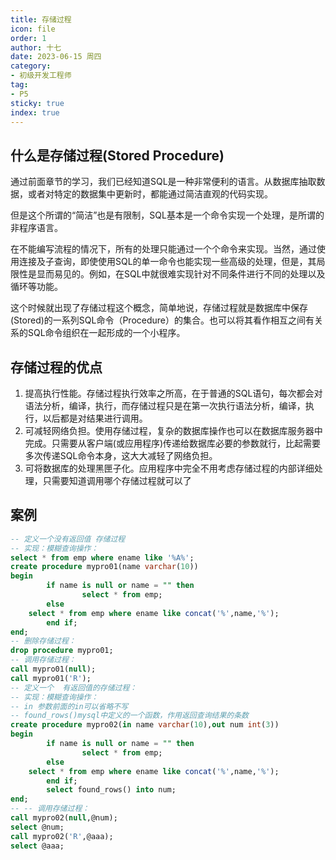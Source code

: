 ```yaml
---
title: 存储过程
icon: file
order: 1
author: 十七
date: 2023-06-15 周四
category:
- 初级开发工程师
tag:
- P5
sticky: true
index: true
---
```



## 什么是存储过程(Stored Procedure)

通过前面章节的学习，我们已经知道SQL是一种非常便利的语言。从数据库抽取数据，或者对特定的数据集中更新时，都能通过简洁直观的代码实现。

但是这个所谓的“简洁”也是有限制，SQL基本是一个命令实现一个处理，是所谓的非程序语言。

在不能编写流程的情况下，所有的处理只能通过一个个命令来实现。当然，通过使用连接及子查询，即使使用SQL的单一命令也能实现一些高级的处理，但是，其局限性是显而易见的。例如，在SQL中就很难实现针对不同条件进行不同的处理以及循环等功能。

这个时候就出现了存储过程这个概念，简单地说，存储过程就是数据库中保存(Stored)的一系列SQL命令（Procedure）的集合。也可以将其看作相互之间有关系的SQL命令组织在一起形成的一个小程序。

## 存储过程的优点

1.  提高执行性能。存储过程执行效率之所高，在于普通的SQL语句，每次都会对语法分析，编译，执行，而存储过程只是在第一次执行语法分析，编译，执行，以后都是对结果进行调用。
2.  可减轻网络负担。使用存储过程，复杂的数据库操作也可以在数据库服务器中完成。只需要从客户端(或应用程序)传递给数据库必要的参数就行，比起需要多次传递SQL命令本身，这大大减轻了网络负担。
3.  可将数据库的处理黑匣子化。应用程序中完全不用考虑存储过程的内部详细处理，只需要知道调用哪个存储过程就可以了

## 案例

```sql
-- 定义一个没有返回值 存储过程
-- 实现：模糊查询操作：
select * from emp where ename like '%A%';
create procedure mypro01(name varchar(10))
begin
        if name is null or name = "" then
                select * from emp;
        else
    select * from emp where ename like concat('%',name,'%');
        end if;  
end;
-- 删除存储过程：
drop procedure mypro01;
-- 调用存储过程：
call mypro01(null);
call mypro01('R');
-- 定义一个  有返回值的存储过程：
-- 实现：模糊查询操作：
-- in 参数前面的in可以省略不写
-- found_rows()mysql中定义的一个函数，作用返回查询结果的条数
create procedure mypro02(in name varchar(10),out num int(3))
begin
        if name is null or name = "" then
                select * from emp;
        else
    select * from emp where ename like concat('%',name,'%');
        end if;  
        select found_rows() into num;
end;
-- -- 调用存储过程：
call mypro02(null,@num);
select @num;
call mypro02('R',@aaa);
select @aaa;
```

